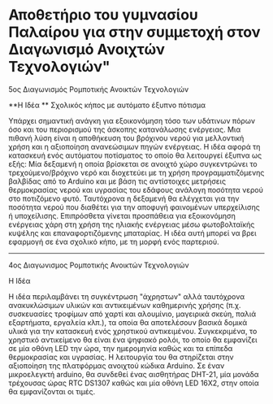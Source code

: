 # Αποθετήριο του γυμνασίου Παλαίρου για στην συμμετοχή στον Διαγωνισμό  Ανοιχτών Τεχνολογιών"
5ος Διαγωνισμός Ρομποτικής Ανοικτών Τεχνολογιών

**Η Ιδέα
**
Σχολικός κήπος με αυτόματο έξυπνο πότισμα

Υπάρχει σημαντική ανάγκη για εξοικονόμηση τόσο των υδάτινων πόρων όσο και του περιορισμού της άσκοπης κατανάλωσης ενέργειας. Μια πιθανή λύση είναι η αποθήκευση του βρόχινου νερού για μελλοντική χρήση και η αξιοποίηση ανανεώσιμων πηγών ενέργειας. Η ιδέα αφορά τη κατασκευή ενός αυτόματου ποτίσματος το οποίο θα λειτουργεί έξυπνα ως εξής: Μία δεξαμενή η οποία βρίσκεται σε ανοιχτό χώρο συγκεντρώνει το τρεχούμενο/βρόχινο νερό και διοχετεύει με τη χρήση προγραμματιζόμενης βαλβίδας από το Arduino και με βάση τις αντίστοιχες μετρήσεις θερμοκρασίας νερού και υγρασίας του εδάφους ανάλογη ποσότητα νερού στο ποτιζόμενο φυτό. Ταυτόχρονα η δεξαμενή θα ελέγχεται για την ποσότητα νερού που διαθέτει για την αποφυγή φαινομένων υπερχείλισης ή υποχείλισης. Επιπρόσθετα γίνεται προσπάθεια για εξοικονόμηση ενέργειας χάρη στη χρήση της ηλιακής ενέργειας μέσω φωτοβολταϊκής κυψέλης και επαναφορτιζόμενης μπαταρίας. Η ιδέα αυτή μπορεί να βρει εφαρμογή σε ένα σχολικό κήπο, με τη μορφή ενός παρτεριού.

***********************************************************************************************************

4ος Διαγωνισμος Ρομποτικής Ανοικτών Τεχνολογιών

Η Ιδέα

Η ιδέα περιλαμβάνει τη συγκέντρωση "άχρηστων" αλλά ταυτόχρονα ανακυκλώσιμων υλικών και αντικειμένων καθημερινής χρήσης (π.χ. συσκευασίες τροφίμων από χαρτί και αλουμίνιο, μαγειρικά σκεύη, παλιά εξαρτήματα, εργαλεία κλπ.), τα οποία θα αποτελέσουν βασικά δομικά υλικά για την κατασκευή ενός χρηστικού αντικειμένου. Συγκεκριμένα, το χρηστικό αντικείμενο θα είναι ένα ψηφιακό ρολόι, το οποίο θα εμφανίζει σε μία οθόνη LED την ώρα, την ημερομηνία καθώς και τα επίπεδα θερμοκρασίας και υγρασίας. Η λειτουργία του θα στηρίζεται στην αξιοποίηση της πλατφόρμας ανοιχτού κώδικα Arduino. Σε έναν μικροελεγκτή arduino, θα συνδεθεί ένας αισθητήρας DHT-21, μία μονάδα τρέχουσας ώρας RTC DS1307 καθώς και μία οθόνη LED 16X2, στην οποία θα εμφανίζονται οι τιμές.
